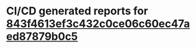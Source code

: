 # CI/CD generated reports for [843f4613ef3c432c0ce06c60ec47aed87879b0c5](https://github.com/hydephp/develop/commit/843f4613ef3c432c0ce06c60ec47aed87879b0c5)
